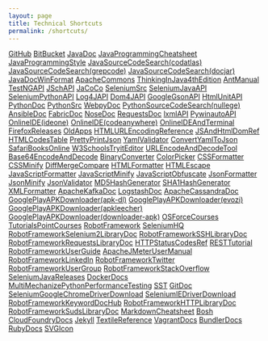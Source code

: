 ```yaml
---
layout: page
title: Technical Shortcuts
permalink: /shortcuts/
---
```


<a href="https://github.com" target="_blank">GitHub</a>
<a href="https://bitbucket.org" target="_blank">BitBucket</a>
<a href="http://docs.oracle.com/javase/7/docs/api/" target="_blank">JavaDoc</a>
<a href="http://introcs.cs.princeton.edu/java/11cheatsheet/" target="_blank">JavaProgrammingCheatsheet</a>
<a href="http://geosoft.no/development/javastyle.html" target="_blank">JavaProgrammingStyle</a>
<a href="https://www.codatlas.com/" target="_blank">JavaSourceCodeSearch(codatlas)</a>
<a href="http://grepcode.com/" target="_blank">JavaSourceCodeSearch(grepcode)</a>
<a href="http://www.docjar.com/" target="_blank">JavaSourceCodeSearch(docjar)</a>
<a href="http://javadoc.allimant.org/" target="_blank">JavaDocWinFormat</a>
<a href="http://commons.apache.org/" target="_blank">ApacheCommons</a>
<a href="http://www.saeedsh.com/resources/Thinking%20in%20Java%204th%20Ed.pdf" target="_blank">ThinkingInJava4thEdition</a>
<a href="https://ant.apache.org/manual/" target="_blank">AntManual</a>
<a href="http://testng.org/javadocs/index.html" target="_blank">TestNGAPI</a>
<a href="http://epaul.github.io/jsch-documentation/javadoc/" target="_blank">JSchAPI</a>
<a href="http://www.eclemma.org/jacoco/trunk/" target="_blank">JaCoCo</a>
<a href="https://code.google.com/p/selenium/source/browse/" target="_blank">SeleniumSrc</a>
<a href="http://selenium.googlecode.com/svn/trunk/docs/api/java/index.html" target="_blank">SeleniumJavaAPI</a>
<a href="https://selenium.googlecode.com/svn/trunk/docs/api/py/api." target="_blank">SeleniumPythonAPI</a>
<a href="http://logging.apache.org/log4j/1.2/apidocs/index.html" target="_blank">Log4JAPI</a>
<a href="http://dom4j.sourceforge.net/apidocs/" target="_blank">Dom4JAPI</a>
<a href="http://google-gson.googlecode.com/svn/trunk/gson/docs/javadocs/index.html" target="_blank">GoogleGsonAPI</a>
<a href="http://htmlunit.sourceforge.net/apidocs/index.html" target="_blank">HtmlUnitAPI</a>
<a href="https://docs.python.org/2/" target="_blank">PythonDoc</a>
<a href="https://hg.python.org/cpython/file/tip" target="_blank">PythonSrc</a>
<a href="http://webpy.org/docs/0.3/api" target="_blank">WebpyDoc</a>
<a href="http://nullege.com/" target="_blank">PythonSourceCodeSearch(nullege)</a>
<a href="http://docs.ansible.com/index." target="_blank">AnsibleDoc</a>
<a href="http://docs.fabfile.org/en/1.10/index.html" target="_blank">FabricDoc</a>
<a href="https://nose.readthedocs.org/en/latest/index.html" target="_blank">NoseDoc</a>
<a href="http://docs.python-requests.org/en/latest/" target="_blank">RequestsDoc</a>
<a href="http://lxml.de/api/index.html" target="_blank">lxmlAPI</a>
<a href="https://pywinauto.googlecode.com/hg/pywinauto/docs/contents.html" target="_blank">PywinautoAPI</a>
<a href="http://ideone.com/" target="_blank">OnlineIDE(ideone)</a>
<a href="https://codeanywhere.com/editor/" target="_blank">OnlineIDE(codeanywhere)</a>
<a href="http://www.tutorialspoint.com/codingground.htm" target="_blank">OnlineIDEAndTerminal</a>
<a href="http://ftp.mozilla.org/pub/mozilla.org/firefox/releases/" target="_blank">FirefoxReleases</a>
<a href="http://www.oldapps.com/" target="_blank">OldApps</a>
<a href="http://www.w3schools.com/tags/ref_urlencode.asp" target="_blank">HTMLURLEncodingReference</a>
<a href="http://www.w3schools.com/jsref/default.asp" target="_blank">JSAndHtmlDomRef</a>
<a href="http://www.ascii.cl/htmlcodes.htm" target="_blank">HTMLCodesTable</a>
<a href="http://json.phpddt.com/" target="_blank">PrettyPrintJson</a>
<a href="http://www.yamllint.com/" target="_blank">YamlValidator</a>
<a href="http://yamltojson.com/" target="_blank">ConvertYamlToJson</a>
<a href="http://cisco.safaribooksonline.com/" target="_blank">SafariBooksOnline</a>
<a href="http://www.w3schools.com/html/tryit.asp?filename=tryhtml_default" target="_blank">W3SchoolsTryitEditor</a>
<a href="http://www.url-encode-decode.com" target="_blank">URLEncodeAndDecodeTool</a>
<a href="http://www.url-encode-decode.com/base64-encode-decode/" target="_blank">Base64EncodeAndDecode</a>
<a href="http://www.danstools.com/binary-converter/" target="_blank">BinaryConverter</a>
<a href="http://www.hexcolortool.com/" target="_blank">ColorPicker</a>
<a href="http://www.cleancss.com/css-beautify/" target="_blank">CSSFormatter</a>
<a href="http://www.cleancss.com/css-minify/" target="_blank">CSSMinify</a>
<a href="http://www.cleancss.com/diff-compare-merge/" target="_blank">DiffMergeCompare</a>
<a href="http://www.cleancss.com/html-beautify/" target="_blank">HTMLFormatter</a>
<a href="http://www.danstools.com/html-escape-unescape/" target="_blank">HTMLEscape</a>
<a href="http://www.danstools.com/javascript-beautify/" target="_blank">JavaScriptFormatter</a>
<a href="http://www.danstools.com/javascript-minify/" target="_blank">JavaScriptMinify</a>
<a href="http://www.danstools.com/javascript-obfuscate/index.php/" target="_blank">JavaScriptObfuscate</a>
<a href="http://www.cleancss.com/json-beautify/" target="_blank">JsonFormatter</a>
<a href="http://www.cleancss.com/json-minify/" target="_blank">JsonMinify</a>
<a href="http://www.cleancss.com/json-validator/" target="_blank">JsonValidator</a>
<a href="http://www.danstools.com/md5-hash-generator/" target="_blank">MD5HashGenerator</a>
<a href="http://www.danstools.com/md5-hash-generator/sha1-generator.php" target="_blank">SHA1HashGenerator</a>
<a href="http://www.cleancss.com/xml-beautify/" target="_blank">XMLFormatter</a>
<a href="http://kafka.apache.org/documentation.html" target="_blank">ApacheKafkaDoc</a>
<a href="https://www.elastic.co/guide/en/logstash/current/index.html" target="_blank">LogstashDoc</a>
<a href="http://wiki.apache.org/cassandra/GettingStarted" target="_blank">ApacheCassandraDoc</a>
<a href="http://apk-dl.com/en" target="_blank">GooglePlayAPKDownloader(apk-dl)</a>
<a href="http://apps.evozi.com/apk-downloader/" target="_blank">GooglePlayAPKDownloader(evozi)</a>
<a href="http://apkleecher.com/" target="_blank">GooglePlayAPKDownloader(apkleecher)</a>
<a href="http://downloader-apk.com/" target="_blank">GooglePlayAPKDownloader(downloader-apk)</a>
<a href="http://www.osforce.cn/" target="_blank">OSForceCourses</a>
<a href="http://www.tutorialspoint.com/" target="_blank">TutorialsPointCourses</a>
<a href="http://robotframework.org/" target="_blank">RobotFramework</a>
<a href="http://www.seleniumhq.org/" target="_blank">SeleniumHQ</a>
<a href="http://robotframework.org/Selenium2Library/doc/Selenium2Library.html" target="_blank">RobotFrameworkSelenium2LibraryDoc</a>
<a href="http://robotframework.org/SSHLibrary/latest/SSHLibrary.html" target="_blank">RobotFrameworkSSHLibraryDoc</a>
<a href="http://bulkan.github.io/robotframework-requests/" target="_blank">RobotFrameworkRequestsLibraryDoc</a>
<a href="http://www.w3.org/Protocols/HTTP/HTRESP.html" target="_blank">HTTPStatusCodesRef</a>
<a href="http://rest.elkstein.org/" target="_blank">RESTTutorial</a>
<a href="http://robotframework.org/robotframework/latest/RobotFrameworkUserGuide.html" target="_blank">RobotFrameworkUserGuide</a>
<a href="http://jmeter.apache.org/usermanual/index.html" target="_blank">ApacheJMeterUserManual</a>
<a href="http://www.linkedin.com/grp/home?gid=3710899" target="_blank">RobotFrameworkLinkedIn</a>
<a href="https://twitter.com/robotframework" target="_blank">RobotFrameworkTwitter</a>
<a href="https://groups.google.com/forum/#!forum/robotframework-users" target="_blank">RobotFrameworkUserGroup</a>
<a href="http://stackoverflow.com/search?q=robotframework" target="_blank">RobotFrameworkStackOverflow</a>
<a href="https://selenium-release.storage.googleapis.com/index.html" target="_blank">SeleniumJavaReleases</a>
<a href="https://docs.docker.com/" target="_blank">DockerDocs</a>
<a href="http://testutils.org/multi-mechanize/" target="_blank">MultiMechanizePythonPerformanceTesting</a>
<a href="http://testutils.org/sst" target="_blank">SST</a>
<a href="https://git-scm.com/documentation" target="_blank">GitDoc</a>
<a href="http://chromedriver.storage.googleapis.com/index.html" target="_blank">SeleniumGoogleChromeDriverDownload</a>
<a href="http://selenium-release.storage.googleapis.com/index.html" target="_blank">SeleniumIEDriverDownload</a>
<a href="http://www.ioeworks.com:7070/doc/" target="_blank">RobotFrameworkKeywordDocHub</a>
<a href="http://peritus.github.io/robotframework-httplibrary/HttpLibrary.html" target="_blank">RobotFrameworkHTTPLibraryDoc</a>
<a href="http://ombre42.github.io/robotframework-sudslibrary/doc/SudsLibrary.html" target="_blank">RobotFrameworkSudsLibraryDoc</a>
<a href="https://github.com/adam-p/markdown-here/wiki/Markdown-Cheatsheet" target="_blank">MarkdownCheatsheet</a>
<a href="http://bosh.io/" target="_blank">Bosh</a>
<a href="http://docs.cloudfoundry.org/" target="_blank">CloudFoundryDocs</a>
<a href="https://jekyllrb.com/" target="_blank">Jekyll</a>
<a href="http://redcloth.org/textile/" target="_blank">TextileReference</a>
<a href="https://docs.vagrantup.com/v2/getting-started/index.html" target="_blank">VagrantDocs</a>
<a href="http://bundler.io/v1.10/man/bundle.1.html" target="_blank">BundlerDocs</a>
<a href="https://www.ruby-lang.org/en/documentation/" target="_blank">RubyDocs</a>
<a href="https://icomoon.io/" target="_blank">SVGIcon</a>
